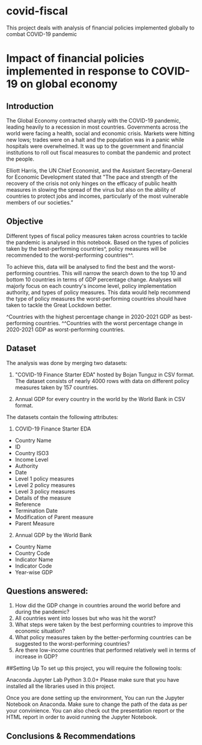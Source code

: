 # covid-fiscal
This project deals with analysis of financial policies implemented globally to combat COVID-19 pandemic

# Impact of financial policies implemented in response to COVID-19 on global economy

## Introduction 
The Global Economy contracted sharply with the COVID-19 pandemic, leading heavily to a recession in most countries. Governments across the world were facing a health, social and economic crisis. Markets were hitting new lows; trades were on a halt and the population was in a panic while hospitals were overwhelmed. It was up to the government and financial institutions to roll out fiscal measures to combat the pandemic and protect the people.

Elliott Harris, the UN Chief Economist, and the Assistant Secretary-General for Economic Development stated that "The pace and strength of the recovery of the crisis not only hinges on the efficacy of public health measures in slowing the spread of the virus but also on the ability of countries to protect jobs and incomes, particularly of the most vulnerable members of our societies.”

## Objective
Different types of fiscal policy measures taken across countries to tackle the pandemic is analysed in this notebook. Based on the types of policies taken by the best-performing countries^, policy measures will be recommended to the worst-performing countries^^.


To achieve this, data will be analysed to find the best and the worst-performing countries. This will narrow the search down to the top 10 and bottom 10 countries in terms of GDP percentage change. Analyses will majorly focus on each country's income level, policy implementation authority, and types of policy measures. This data would help recommend the type of policy measures the worst-performing countries should have taken to tackle the Great Lockdown better.


^Countries with the highest percentage change in 2020-2021 GDP as best-performing countries.
^^Countries with the worst percentage change in 2020-2021 GDP as worst-performing countries.

## Dataset 

The analysis was done by merging two datasets:

1. "COVID-19 Finance Starter EDA" hosted by Bojan Tunguz in CSV format. The dataset consists of nearly 4000 rows with data on different policy measures taken by 157 countries.

2. Annual GDP for every country in the world by the World Bank in CSV format.

The datasets contain the following attributes:
1. COVID-19 Finance Starter EDA
- Country Name
- ID
- Country ISO3
- Income Level
- Authority
- Date
- Level 1 policy measures
- Level 2 policy measures
- Level 3 policy measures
- Details of the measure
- Reference
- Termination Date
- Modification of Parent measure
- Parent Measure

2. Annual GDP by the World Bank
- Country Name
- Country Code
- Indicator Name
- Indicator Code
- Year-wise GDP

## Questions answered: 

1. How did the GDP change in countries around the world before and during the pandemic?
2. All countries went into losses but who was hit the worst?
3. What steps were taken by the best performing countries to improve this economic situation?
4. What policy measures taken by the better-performing countries can be suggested to the worst-performing countries?
5. Are there low-income countries that performed relatively well in terms of increase in GDP?

##Setting Up
To set up this project, you will require the following tools:

Anaconda
Jupyter Lab
Python 3.0.0+
Please make sure that you have installed all the libraries used in this project.

Once you are done setting up the environment, You can run the Jupyter Notebook on Anaconda. Make sure to change the path of the data as per your convinience. You can also check out the presentation report or the HTML report in order to avoid running the Jupyter Notebook.

## Conclusions & Recommendations
